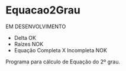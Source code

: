 # Equacao2Grau

EM DESENVOLVIMENTO
- Delta OK
- Raízes NOK
- Equação Completa X Incompleta NOK

Programa para cálculo de Equação do 2º grau.
